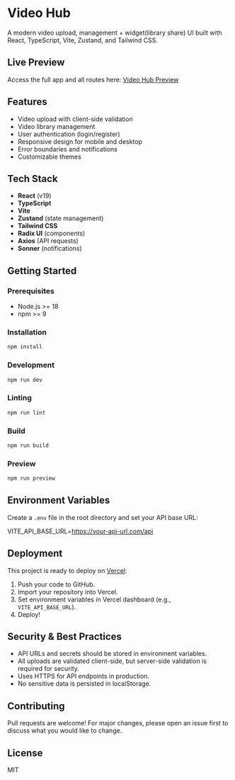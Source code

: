 # Video Hub

A modern video upload, management + widget(library share) UI built with React, TypeScript, Vite, Zustand, and Tailwind CSS.

## Live Preview

Access the full app and all routes here: [Video Hub Preview](https://video-hub-git-no-protected-routes-mikeaig4reals-projects.vercel.app/)

## Features

- Video upload with client-side validation
- Video library management
- User authentication (login/register)
- Responsive design for mobile and desktop
- Error boundaries and notifications
- Customizable themes

## Tech Stack

- **React** (v19)
- **TypeScript**
- **Vite**
- **Zustand** (state management)
- **Tailwind CSS**
- **Radix UI** (components)
- **Axios** (API requests)
- **Sonner** (notifications)

## Getting Started

### Prerequisites

- Node.js >= 18
- npm >= 9

### Installation

```bash
npm install
```

### Development

```bash
npm run dev
```

### Linting

```bash
npm run lint
```

### Build

```bash
npm run build
```

### Preview

```bash
npm run preview
```

## Environment Variables

Create a `.env` file in the root directory and set your API base URL:

VITE_API_BASE_URL=https://your-api-url.com/api

## Deployment

This project is ready to deploy on [Vercel](https://vercel.com/):

1. Push your code to GitHub.
2. Import your repository into Vercel.
3. Set environment variables in Vercel dashboard (e.g., `VITE_API_BASE_URL`).
4. Deploy!

## Security & Best Practices

- API URLs and secrets should be stored in environment variables.
- All uploads are validated client-side, but server-side validation is required for security.
- Uses HTTPS for API endpoints in production.
- No sensitive data is persisted in localStorage.

## Contributing

Pull requests are welcome! For major changes, please open an issue first to discuss what you would like to change.

## License

MIT
